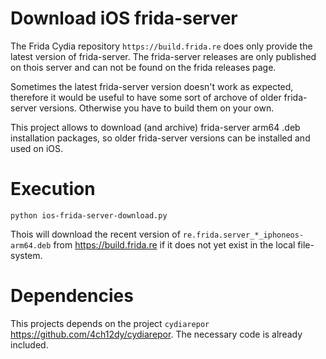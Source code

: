 # Download iOS frida-server

The Frida Cydia repository `https://build.frida.re` does only provide the latest version of frida-server.
The frida-server releases are only published on thois server and can not be found on the frida releases page.

Sometimes the latest frida-server version doesn't work as expected, therefore it would be useful to have some sort of archove of older frida-server versions.
Otherwise you have to build them on your own. 

This project allows to download (and archive) frida-server arm64 .deb installation packages, so older frida-server versions can be installed and used on iOS.

# Execution

    python ios-frida-server-download.py

Thois will download the recent version of `re.frida.server_*_iphoneos-arm64.deb` from https://build.frida.re if it does not yet exist in the local file-system.

# Dependencies

This projects depends on the project `cydiarepor` https://github.com/4ch12dy/cydiarepor.
The necessary code is already included. 
